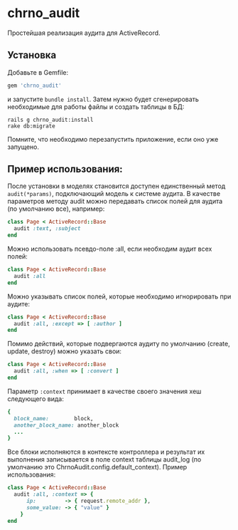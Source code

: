 # chrno_audit

Простейшая реализация аудита для ActiveRecord.

## Установка

Добавьте в Gemfile:

```ruby
gem 'chrno_audit'
```

и запустите `bundle install`. Затем нужно будет сгенерировать необходимые для работы файлы и создать таблицы в БД:

```console
rails g chrno_audit:install
rake db:migrate
```

Помните, что необходимо перезапустить приложение, если оно уже запущено.

## Пример использования:

После установки в моделях становится доступен единственный метод `audit(*params)`, подключающий модель к системе аудита. В качестве параметров методу audit можно передавать список полей для аудита (по умолчанию все), например:

```ruby
class Page < ActiveRecord::Base
  audit :text, :subject
end
```

Можно использовать псевдо-поле :all, если необходим аудит всех полей:

```ruby
class Page < ActiveRecord::Base
  audit :all
end
```

Можно указывать список полей, которые необходимо игнорировать при аудите:

```ruby
class Page < ActiveRecord::Base
  audit :all, :except => [ :author ]
end
```

Помимо действий, которые подвергаются аудиту по умолчанию (create, update, destroy) можно указать свои:

```ruby
class Page < ActiveRecord::Base
  audit :all, :when => [ :convert ]
end
```

Параметр `:context` принимает в качестве своего значения хеш следующего вида:

```ruby
{
  block_name:        block,
  another_block_name: another_block
  ...
}
```

Все блоки исполняются в контексте контроллера и результат их выполнения записывается в поле context таблицы audit_log (по умолчанию это ChrnoAudit.config.default_context). Пример использования:

```ruby
class Page < ActiveRecord::Base
  audit :all, :context => {
      ip:         -> { request.remote_addr },
      some_value: -> { "value" }
    }
end
```

